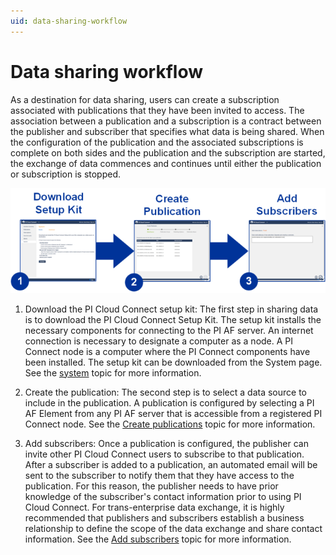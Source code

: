 ```yaml
---
uid: data-sharing-workflow
---
```


# Data sharing workflow

As a destination for data sharing, users can create a subscription associated with publications that they have been invited to access. The association between a publication and a subscription is a contract between the publisher and subscriber that specifies what data is being shared. When the configuration of the publication and the associated subscriptions is complete on both sides and the publication and the subscription are started, the exchange of data commences and continues until either the publication or subscription is stopped.
 
![Data sharing workflow](images/datasharingworkflow.png)

1. Download the PI Cloud Connect setup kit: The first step in sharing data is to download the PI Cloud Connect Setup Kit. The setup kit installs the necessary components for connecting to the PI AF server. An internet connection is necessary to designate a computer as a node. A PI Connect node is a computer where the PI Connect components have been installed. The setup kit can be downloaded from the System page. See the [system](xref:system) topic for more information.

1. Create the publication: The second step is to select a data source to include in the publication. A publication is configured by selecting a PI AF Element from any PI AF server that is accessible from a registered PI Connect node. See the [Create publications](xref:create-publications) topic for more information.

1. Add subscribers: Once a publication is configured, the publisher can invite other PI Cloud Connect users to subscribe to that publication. After a subscriber is added to a publication, an automated email will be sent to the subscriber to notify them that they have access to the publication. For this reason, the publisher needs to have prior knowledge of the subscriber's contact information prior to using PI Cloud Connect. For trans-enterprise data exchange, it is highly recommended that publishers and subscribers establish a business relationship to define the scope of the data exchange and share contact information. See the [Add subscribers](xref:add-subscribers) topic for more information.
